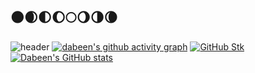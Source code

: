 ## 🌑🌒🌓🌔🌕🌖🌗🌘

<!--
**Daba-byte/Daba-byte** is a ✨ _special_ ✨ repository because its `README.md` (this file) appears on your GitHub profile.

Here are some ideas to get you started:

- 🔭 I’m currently working on ...
- 🌱 I’m currently learning ...
- 👯 I’m looking to collaborate on ...
- 🤔 I’m looking for help with ...
- 💬 Ask me about ...
- 📫 How to reach me: ...
- 😄 Pronouns: ...
- ⚡ Fun fact: ...
-->
![header](https://github.com/Daba-byte/Daba-byte?tab=readme-ov-file&type=Soft&color=_custom_gradient&height=200&section=header&text=✨DABEEN✨&animation=twinkling&fontColor=FFCCFF&capsule%20render&fontSize=90&fontAlignY=60)
[![dabeen's github activity graph](https://github-readme-activity-graph.vercel.app/graph?username=Daba-byte)](https://github.com/ashutosh00710/github-readme-activity-graph)
[![GitHub Stk](https://streak-stats.demolab.com/?user=Daba-byte&theme=tokyonight&stroke=FFCCFF&border=FFCCFF&ring=FFCCFF&fire=FFCCFF&dates=FFCCFF&excludeDaysLabel=FFCCFF&background=000000&card_width=400)](https://git.io/streak-stats)
[![Dabeen's GitHub stats](https://github-readme-stats.vercel.app/api?username=Daba-byte&show_icons=true&theme=omni&bg_color=000000&title_color=FFCCFF&icon_color=FFCCFF&card_width=350)](https://github.com/anuraghazra/github-readme-stats)

